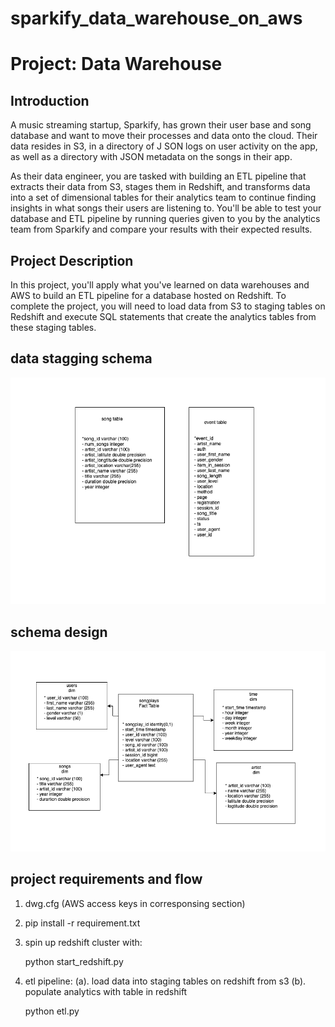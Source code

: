 # sparkify_data_warehouse_on_aws
# Project: Data Warehouse


## Introduction


A music streaming startup, Sparkify, 
has grown their user base and song database 
and want to move their processes and data 
onto the cloud. 
Their data resides in S3, in a directory of J
SON logs on user activity on the app, 
as well as a directory with JSON metadata on 
the songs in their app.

As their data engineer, you are tasked with 
building an ETL pipeline that extracts their 
data from S3, stages them in Redshift, 
and transforms data into a set of dimensional 
tables for their analytics team to continue 
finding insights in what songs their users are 
listening to. You'll be able to test your 
database and ETL pipeline by running queries 
given to you by the analytics team from Sparkify 
and compare your results with their expected results.

## Project Description


In this project, you'll apply what 
you've learned on data warehouses and
AWS to build an ETL pipeline for a 
database hosted on Redshift. 
To complete the project, 
you will need to load data from S3 
to staging tables on Redshift and 
execute SQL statements that create the 
analytics tables from these staging tables.



## data stagging schema
![Tux, the Linux mascot](img/stage.png)

## schema design 
![Tux, the Linux mascot](img/schema_design.png)


## project requirements and flow
1.  dwg.cfg (AWS access keys in corresponsing section)
2. pip install -r requirement.txt
3. spin up redshift cluster with:
   
    python start_redshift.py

4. etl pipeline: (a). load data into staging tables on redshift from s3 
(b). populate analytics with table in redshift 

    python etl.py

